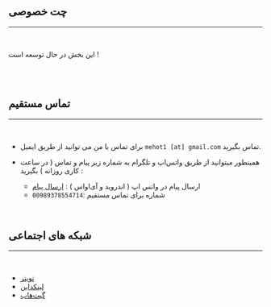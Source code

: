 ## چت خصوصی
<hr />
<br />

این بخش در حال توسعه است !

<br />
<br />

## تماس مستقیم

<hr />
<br />

- برای تماس با من می توانید از طریق ایمیل `mehot1 [at] gmail.com` تماس بگیرید.

- همینطور میتوانید از طریق واتس‌اپ و تلگرام به شماره زیر پیام و تماس ( در ساعت کاری روزانه ) بگیرید :
  - ارسال پیام در واتس اپ ( اندروید و آی‌او‌اس ) : [ارسال پیام](https://wa.me/989378554714/?text=سلام)
  - شماره برای تماس مستقیم :`00989378554714`

<br />

## شبکه های اجتماعی

<hr />
<br />

- [تویتر](https://www.twitter.com/ZemaniAli/)
- [لینکداین](https://www.linkedin.com/in/ali-zemani/)
- [گیت‌هاب](https://github.com/mehotkhan)
